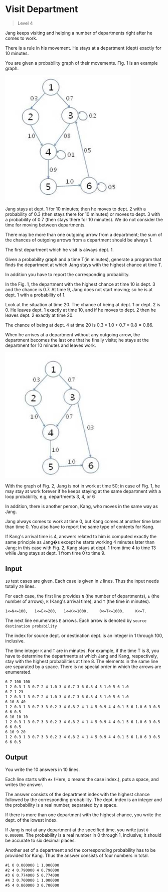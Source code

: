 # Visit Department
>
> Level 4

Jang keeps visiting and helping a number of departments right after he comes to work.

There is a rule in his movement.
He stays at a department (dept) exactly for 10 minutes.

You are given a probability graph of their movements.
Fig. 1 is an example graph.

![fig1](fig1.jpg)

Jang stays at dept. 1 for 10 minutes; then he moves to dept. 2 with a probability of 0.3 (then stays there for 10 minutes) or moves to dept. 3 with a probability of 0.7 (then stays there for 10 minutes).
We do not consider the time for moving between departments.

There may be more than one outgoing arrow from a department; the sum of the chances of outgoing arrows from a department should be always 1.

The first department which he visit is always dept. 1.

Given a probability graph and a time T(in minutes), generate a program that finds the department at which Jang stays with the highest chance at time T.

In addition you have to report the corresponding probability.

In the Fig. 1, the department with the highest chance at time 10 is dept. 3 and the chance is 0.7.
At time 9, Jang does not start moving; so he is at dept. 1 with a probability of 1.

Look at the situation at time 20.
The chance of being at dept. 1 or dept. 2 is 0.
He leaves dept. 1 exactly at time 10, and if he moves to dept. 2 then he leaves dept. 2 exactly at time 20.

The chance of being at dept. 4 at time 20 is $0.3*1.0+0.7*0.8=0.86$.

When he arrives at a department without any outgoing arrow, the department becomes the last one that he finally visits;
he stays at the department for 10 minutes and leaves work.

![fig2](fig2.jpg)

With the graph of Fig. 2, Jang is not in work at time 50; in case of Fig. 1, he may stay at work forever if he keeps staying at the same department with a loop probability, e.g, departments 3, 4, or 6

In addition, there is another person, Kang, who moves in the same way as  Jang.

Jang always comes to work at time 0, but Kang comes at another time later than time 0.
You also have to report the same type of contents for Kang.

If Kang's arrival time is 4, answers related to him is computed exactly the same principle as  Jang�s except he starts working 4 minutes later than Jang; in this case with Fig. 2, Kang stays at dept. 1 from time 4 to time 13 while Jang stays at dept. 1 from time 0 to time 9.

## Input

`10` test cases are given.
Each case is given in `2` lines.
Thus the input needs totally `20` lines.

For each case, the first line provides `N` (the number of departments), `E` (the number of arrows), `K` (Kang's arrival time), and `T` (the time in minutes).

```
1<=N<=100,   1<=E<=200,   1<=K<=1000,     0<=T<=1000,     K<=T.
```

The next line enumerates `E` arrows.
Each arrow is denoted by `source destination probability`

The index for source dept. or destination dept. is an integer in 1 through 100, inclusive.

The time integer `K` and `T` are in minutes.
For example, if the time T is 8, you have to determine the departments at which Jang and Kang, respectively, stay with the highest probabilities at time 8.
The elements in the same line are separated by a space.
There is no special order in which the arrows are enumerated.

```
6 7 100 100
1 2 0.3 1 3 0.7 2 4 1.0 3 4 0.7 3 6 0.3 4 5 1.0 5 6 1.0
6 7 1 23
1 2 0.3 1 3 0.7 2 4 1.0 3 4 0.7 3 6 0.3 4 5 1.0 5 6 1.0
6 10 8 40
1 2 0.3 1 3 0.7 3 3 0.2 3 4 0.8 2 4 1 4 5 0.9 4 4 0.1 5 6 1.0 6 3 0.5 6 6 0.5
6 10 10 10
1 2 0.3 1 3 0.7 3 3 0.2 3 4 0.8 2 4 1 4 5 0.9 4 4 0.1 5 6 1.0 6 3 0.5 6 6 0.5
6 10 9 20
1 2 0.3 1 3 0.7 3 3 0.2 3 4 0.8 2 4 1 4 5 0.9 4 4 0.1 5 6 1.0 6 3 0.5 6 6 0.5
```

## Output

You write the 10 answers in 10 lines.

Each line starts with `#x` (Here, x means the case index.), puts a space, and writes the answer.

The answer consists of the department index with the highest chance followed by the corresponding probability. The dept. index is an integer and the probability is a real number, separated by a space.

If there is more than one department with the highest chance, you write the dept. of the lowest index.

If  Jang is not at any department at the specified time, you write just `0 0.000000`.
The probability is a real number in 0 through 1, inclusive; it should be accurate to six decimal places.

Another set of a department and the corresponding probability has to be provided for Kang.
Thus the answer consists of four numbers in total.

```
#1 0 0.000000 1 1.000000
#2 4 0.790000 4 0.790000
#3 6 0.774000 5 0.774000
#4 3 0.700000 1 1.000000
#5 4 0.860000 3 0.700000
```